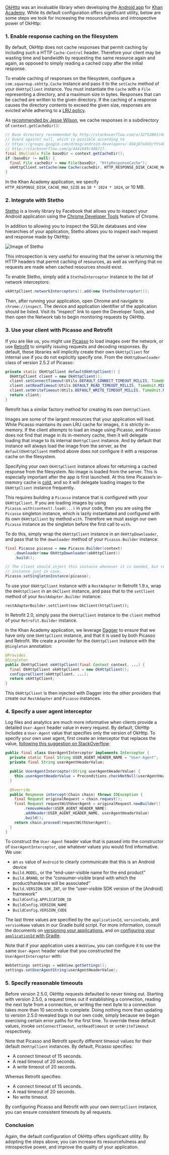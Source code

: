 [OkHttp](http://square.github.io/okhttp/) was an invaluable library when developing the [Android app](https://play.google.com/store/apps/details?id=org.khanacademy.android) for [Khan Academy](https://www.khanacademy.org/). While its default configuration offers significant utility, below are some steps we took for increasing the resourcefulness and introspective power of OkHttp:

### 1\. Enable response caching on the filesystem

By default, OkHttp does not cache responses that permit caching by including such a HTTP `Cache-Control` header. Therefore your client may be wasting time and bandwidth by requesting the same resource again and again, as opposed to simply reading a cached copy after the initial response.

To enable caching of responses on the filesystem, configure a `com.squareup.okhttp.Cache` instance and pass it to the `setCache` method of your `OkHttpClient` instance. You must instantiate the `Cache` with a `File` representing a directory, and a maximum size in bytes. Responses that can be cached are written to the given directory. If the caching of a response causes the directory contents to exceed the given size, responses are evicted while adhering to a [LRU policy](https://en.wikipedia.org/wiki/Cache_algorithms#LRU).

As [recommended by Jesse Wilson](http://stackoverflow.com/a/32752861/400717), we cache responses in a subdirectory of `context.getCacheDir()`:


```java
// Base directory recommended by http://stackoverflow.com/a/32752861/400717.
// Guard against null, which is possible according to
// https://groups.google.com/d/msg/android-developers/-694j87eXVU/YYs4b6kextwJ and
// http://stackoverflow.com/q/4441849/400717.
final @Nullable File baseDir = context.getCacheDir();
if (baseDir != null) {
  final File cacheDir = new File(baseDir, "HttpResponseCache");
  okHttpClient.setCache(new Cache(cacheDir, HTTP_RESPONSE_DISK_CACHE_MAX_SIZE));
}
```

In the Khan Academy application, we specify `HTTP_RESPONSE_DISK_CACHE_MAX_SIZE` as `10 * 1024 * 1024`, or 10 MB.

### 2\. Integrate with Stetho

[Stetho](http://facebook.github.io/stetho/) is a lovely library by Facebook that allows you to inspect your Android application using the [Chrome Developer Tools](https://developers.google.com/web/tools/setup/workspace/setup-devtools) feature of Chrome.

In addition to allowing you to inspect the SQLite databases and view hierarchies of your application, Stetho allows you to inspect each request and response made by OkHttp:

![Image of Stetho](http://omgitsmgp.com/assets/images/posts/stetho-inspector-network.png)

This introspection is very useful for ensuring that the server is returning the HTTP headers that permit caching of resources, as well as verifying that no requests are made when cached resources should exist.

To enable Stetho, simply add a `StethoInterceptor` instance to the list of network interceptors:


```java
okHttpClient.networkInterceptors().add(new StethoInterceptor());
```


Then, after running your application, open Chrome and navigate to `chrome://inspect`. The device and application identifier of the application should be listed. Visit its “inspect” link to open the Developer Tools, and then open the Network tab to begin monitoring requests by OkHttp.

### 3\. Use your client with Picasso and Retrofit

If you are like us, you might use [Picasso](http://square.github.io/picasso/) to load images over the network, or use [Retrofit](http://square.github.io/retrofit/) to simplify issuing requests and decoding responses. By default, these libraries will implicitly create their own `OkHttpClient` for internal use if you do not explicitly specify one. From the `OkHttpDownloader` class of version 2.5.2 of Picasso:


```java
private static OkHttpClient defaultOkHttpClient() {
  OkHttpClient client = new OkHttpClient();
  client.setConnectTimeout(Utils.DEFAULT_CONNECT_TIMEOUT_MILLIS, TimeUnit.MILLISECONDS);
  client.setReadTimeout(Utils.DEFAULT_READ_TIMEOUT_MILLIS, TimeUnit.MILLISECONDS);
  client.setWriteTimeout(Utils.DEFAULT_WRITE_TIMEOUT_MILLIS, TimeUnit.MILLISECONDS);
  return client;
}
```


Retrofit has a similar factory method for creating its own `OkHttpClient`.

Images are some of the largest resources that your application will load. While Picasso maintains its own LRU cache for images, it is strictly in-memory. If the client attempts to load an image using Picasso, and Picasso does not find that image in its in-memory cache, then it will delegate loading that image to its internal `OkHttpClient` instance. And by default that instance will always load the image from the server, as the `defaultOkHttpClient` method above does not configure it with a response cache on the filesystem.

Specifying your own `OkHttpClient` instance allows for returning a cached response from the filesystem. No image is loaded from the server. This is especially important after the app is first launched. At this time Picasso’s in-memory cache is [cold](http://stackoverflow.com/a/22756972/400717), and so it will delegate loading images to the `OkHttpClient` instance frequently.

This requires building a `Picasso` instance that is configured with your `OkHttpClient`. If you are loading images by using `Picasso.with(context).load(...)` in your code, then you are using the `Picasso` singleton instance, which is lazily instantiated and configured with its own `OkHttpClient` by method `with`. Therefore we must assign our own `Picasso` instance as the singleton before the first call to `with`.

To do this, simply wrap the `OkHttpClient` instance in an `OkHttpDownloader`, and pass that to the `downloader` method of your `Picasso.Builder` instance:


```java
final Picasso picasso = new Picasso.Builder(context)
    .downloader(new OkHttpDownloader(okHttpClient))
    .build();

// The client should inject this instance whenever it is needed, but replace the singleton
// instance just in case.
Picasso.setSingletonInstance(picasso);
```


To use your `OkHttpClient` instance with a `RestAdapter` in Retrofit 1.9.x, wrap the `OkHttpClient` in an `OkClient` instance, and pass that to the `setClient` method of your `RestAdapter.Builder` instance:



    restAdapterBuilder.setClient(new OkClient(httpClient));



In Retrofit 2.0, simply pass the `OkHttpClient` instance to the `client` method of your `Retrofit.Builder` instance.

In the Khan Academy application, we leverage [Dagger](http://google.github.io/dagger/) to ensure that we have only one `OkHttpClient` instance, and that it is used by both Picasso and Retrofit. We create a provider for the `OkHttpClient` instance with the `@Singleton` annotation:


```java
@Provides
@Singleton
public OkHttpClient okHttpClient(final Context context, ...) {
  final OkHttpClient okHttpClient = new OkHttpClient();
  configureClient(okHttpClient, ...);
  return okHttpClient;
}
```


This `OkHttpClient` is then injected with Dagger into the other providers that create our `RestAdapter` and `Picasso` instances.

### 4\. Specify a user agent interceptor

Log files and analytics are much more informative when clients provide a detailed `User-Agent` header value in every request. By default, OkHttp includes a `User-Agent` value that specifies only the version of OkHttp. To specify your own user agent, first create an interceptor that replaces the value, [following this suggestion on StackOverflow](http://stackoverflow.com/a/27840834/400717):


```java
public final class UserAgentInterceptor implements Interceptor {
  private static final String USER_AGENT_HEADER_NAME = "User-Agent";
  private final String userAgentHeaderValue;

  public UserAgentInterceptor(String userAgentHeaderValue) {
    this.userAgentHeaderValue = Preconditions.checkNotNull(userAgentHeaderValue);
  }

  @Override
  public Response intercept(Chain chain) throws IOException {
    final Request originalRequest = chain.request();
    final Request requestWithUserAgent = originalRequest.newBuilder()
        .removeHeader(USER_AGENT_HEADER_NAME)
        .addHeader(USER_AGENT_HEADER_NAME, userAgentHeaderValue)
        .build();
    return chain.proceed(requestWithUserAgent);
  }
}
```


To construct the `User-Agent` header value that is passed into the constructor of `UserAgentInterceptor`, use whatever values you would find informative. We use:

*   an `os` value of `Android` to clearly communicate that this is an Android device
*   `Build.MODEL`, or the “end-user-visible name for the end product”
*   `Build.BRAND`, or the “consumer-visible brand with which the product/hardware will be associated”
*   `Build.VERSION.SDK_INT`, or the “user-visible SDK version of the [Android] framework”
*   `BuildConfig.APPLICATION_ID`
*   `BuildConfig.VERSION_NAME`
*   `BuildConfig.VERSION_CODE`

The last three values are specified by the `applicationId`, `versionCode`, and `versionName` values in our Gradle build script. For more information, consult the documents on [versioning your applications](http://developer.android.com/tools/publishing/versioning.html), and on [configuring your `applicationId` with Gradle](http://tools.android.com/tech-docs/new-build-system/applicationid-vs-packagename).

Note that if your application uses a `WebView`, you can configure it to use the same `User-Agent` header value that you constructed the `UserAgentInterceptor` with:


```java
WebSettings settings = webView.getSettings();
settings.setUserAgentString(userAgentHeaderValue);
```


### 5\. Specify reasonable timeouts

Before version 2.5.0, OkHttp requests defaulted to never timing out. Starting with version 2.5.0, a request times out if establishing a connection, reading the next byte from a connection, or writing the next byte to a connection takes more than 10 seconds to complete. Doing nothing more than updating to version 2.5.0 revealed bugs in our own code, simply because we began exercising certain error paths for the first time. To override these default values, invoke `setConnectTimeout`, `setReadTimeout` or `setWriteTimeout` respectively.

Note that Picasso and Retrofit specify different timeout values for their default `OkHttpClient` instances. By default, Picasso specifies:

*   A connect timeout of 15 seconds.
*   A read timeout of 20 seconds.
*   A write timeout of 20 seconds.

Whereas Retrofit specifies:

*   A connect timeout of 15 seconds.
*   A read timeout of 20 seconds.
*   No write timeout.

By configuring Picasso and Retrofit with your own `OkHttpClient` instance, you can ensure consistent timeouts by all requests.

### Conclusion

Again, the default configuration of OkHttp offers significant utility. By adopting the steps above, you can increase its resourcefulness and introspective power, and improve the quality of your application.
